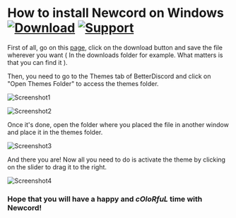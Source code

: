 # How to install Newcord on Windows [![Download][download-badge]][download-link] [![Support][support-badge]][support-link]

[download-badge]: https://kaiidoo.github.io/Newcord/icons/github/download.svg
[download-link]: https://kaiidoo.github.io/Newcord/src/newcord.theme.css
[support-badge]: https://kaiidoo.github.io/Newcord/icons/github/support.svg
[support-link]: https://github.com/Kaiidoo/Newcord/issues

First of all, go on this [page](https://betterdiscord.app/theme/Newcord), click on the download button and save the file wherever you want ( In the downloads folder for example. What matters is that you can find it ).

Then, you need to go to the Themes tab of BetterDiscord and click on "Open Themes Folder" to access the themes folder.

![Screenshot1](https://imgur.com/l6GIWNU.png)

![Screenshot2](https://imgur.com/cmGiywL.png)

Once it's done, open the folder where you placed the file in another window and place it in the themes folder.

![Screenshot3](https://imgur.com/IaCnTQW.png)

And there you are! Now all you need to do is activate the theme by clicking on the slider to drag it to the right.

![Screenshot4](https://imgur.com/ybGPHyF.png)

### Hope that you will have a happy and _cOloRfuL_ time with Newcord!
